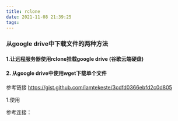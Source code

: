 ```yaml
---
title: rclone
date: 2021-11-08 21:39:25
tags:
---
```


### 从google drive中下载文件的两种方法

#### 1.让远程服务器使用rclone挂载google drive (谷歌云端硬盘)


#### 2. 从google drive中使用wget下载单个文件 
参考链接
https://gist.github.com/iamtekeste/3cdfd0366ebfd2c0d805

1.使用


参考连接：


